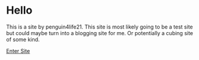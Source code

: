 <h1>Hello</h1>
<body1>This is a site by penguin4life21. This site is most likely going to be a test site but could maybe turn into a blogging site for me. Or potentially a cubing site of some kind.</body1>


<a href="page1.html">Enter Site</a>
